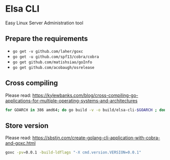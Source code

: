 # Elsa CLI

Easy Linux Server Administration tool

## Prepare the requirements

- `go get -v github.com/laher/goxc`
- `go get -u github.com/spf13/cobra/cobra`
- `go get github.com/matishsiao/goInfo`
- `go get github.com/acobaugh/osrelease`

## Cross compiling

Please read: <https://kylewbanks.com/blog/cross-compiling-go-applications-for-multiple-operating-systems-and-architectures>

```bash
for GOARCH in 386 amd64; do go build -v -o build/elsa-cli-$GOARCH ; done
```

## Store version

Please read: <https://sbstjn.com/create-golang-cli-application-with-cobra-and-goxc.html>

```bash
goxc -pv=0.0.1 -build-ldflags "-X cmd.version.VERSION=0.0.1"
```